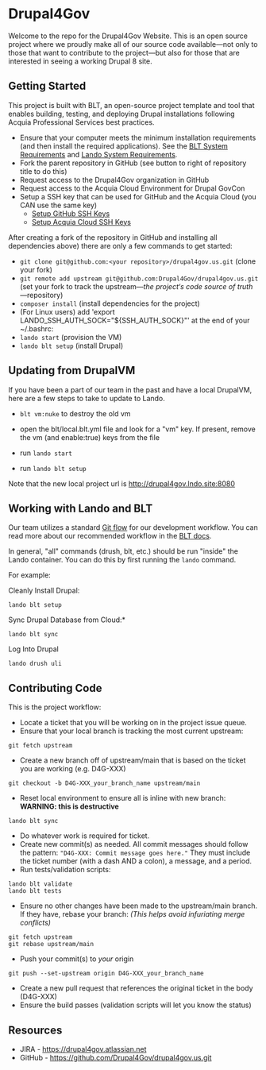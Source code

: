 # Drupal4Gov
Welcome to the repo for the Drupal4Gov Website. This is an open source project where we proudly make all of our source code available—not only to those that want to contribute to the project—but also for those that are interested in seeing a working Drupal 8 site.

## Getting Started

This project is built with BLT, an open-source project template and tool that enables building, testing, and deploying Drupal installations following Acquia Professional Services best practices.

* Ensure that your computer meets the minimum installation requirements (and then install the required applications). See the [BLT System Requirements](https://docs.acquia.com/blt/install/) and [Lando System Requirements](https://docs.lando.dev/basics/installation.html).
* Fork the parent repository in GitHub (see button to right of repository title to do this)
* Request access to the Drupal4Gov organization in GitHub
* Request access to the Acquia Cloud Environment for Drupal GovCon
* Setup a SSH key that can be used for GitHub and the Acquia Cloud (you CAN use the same key)
    * [Setup GitHub SSH Keys](https://help.github.com/articles/adding-a-new-ssh-key-to-your-github-account/)
    * [Setup Acquia Cloud SSH Keys](https://docs.acquia.com/acquia-cloud/ssh/generate)

After creating a fork of the repository in GitHub and installing all dependencies above) there are only a few commands to get started:

* `git clone git@github.com:<your repository>/drupal4gov.us.git` (clone your fork)
* `git remote add upstream git@github.com:Drupal4Gov/drupal4gov.us.git` (set your fork to track the upstream—*the project‘s code source of truth*—repository)
* `composer install` (install dependencies for the project)
*  (For Linux users) add 'export LANDO_SSH_AUTH_SOCK="${SSH_AUTH_SOCK}"' at the end of your ~/.bashrc:
* `lando start` (provision the VM)
* `lando blt setup` (install Drupal)

## Updating from DrupalVM

If you have been a part of our team in the past and have a local DrupalVM, here are a few steps to take to update to Lando.

* `blt vm:nuke` to destroy the old vm
* open the blt/local.blt.yml file and look for a "vm" key. If present, remove the vm (and enable:true) keys from the file

* run `lando start`
* run `lando blt setup`

Note that the new local project url is http://drupal4gov.lndo.site:8080

## Working with Lando and BLT

Our team utilizes a standard [Git flow](https://www.atlassian.com/git/tutorials/comparing-workflows/gitflow-workflow) for our development workflow. You can read more about our recommended workflow in the [BLT docs](https://docs.acquia.com/blt/developer/dev-workflow/#workflow-example-local-development).

In general, "all" commands (drush, blt, etc.) should be run "inside" the Lando container. You can do this by first running the `lando` command.

For example:

Cleanly Install Drupal:

`lando blt setup`

Sync Drupal Database from Cloud:*

`lando blt sync`

Log Into Drupal

`lando drush uli`

## Contributing Code
This is the project workflow:

* Locate a ticket that you will be working on in the project issue queue.
* Ensure that your local branch is tracking the most current upstream:
```
git fetch upstream
```
* Create a new branch off of upstream/main that is based on the ticket you are working (e.g. D4G-XXX)
```
git checkout -b D4G-XXX_your_branch_name upstream/main
```
* Reset local environment to ensure all is inline with new branch: **WARNING: this is destructive**
```
lando blt sync
```
* Do whatever work is required for ticket.
* Create new commit(s) as needed. All commit messages should follow the pattern: `"D4G-XXX: Commit message goes here."` They must include the ticket number (with a dash AND a colon), a message, and a period.
* Run tests/validation scripts:
```
lando blt validate
lando blt tests
```
* Ensure no other changes have been made to the upstream/main branch. If they have, rebase your branch: *(This helps avoid infuriating merge conflicts)*
```
git fetch upstream
git rebase upstream/main
```
* Push your commit(s) to *your* origin
```
git push --set-upstream origin D4G-XXX_your_branch_name
```
* Create a new pull request that references the original ticket in the body (D4G-XXX)
* Ensure the build passes (validation scripts will let you know the status)

## Resources

* JIRA - https://drupal4gov.atlassian.net
* GitHub - https://github.com/Drupal4Gov/drupal4gov.us.git
